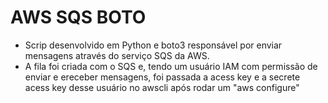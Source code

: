 # AWS SQS BOTO
* Scrip desenvolvido em Python e boto3 responsável por enviar mensagens através do serviço SQS da AWS.
* A fila foi criada com o SQS e, tendo um usuário IAM com permissão de enviar e ereceber mensagens, foi passada a acess key e a secrete acess key desse usuário no awscli após rodar um "aws configure"
